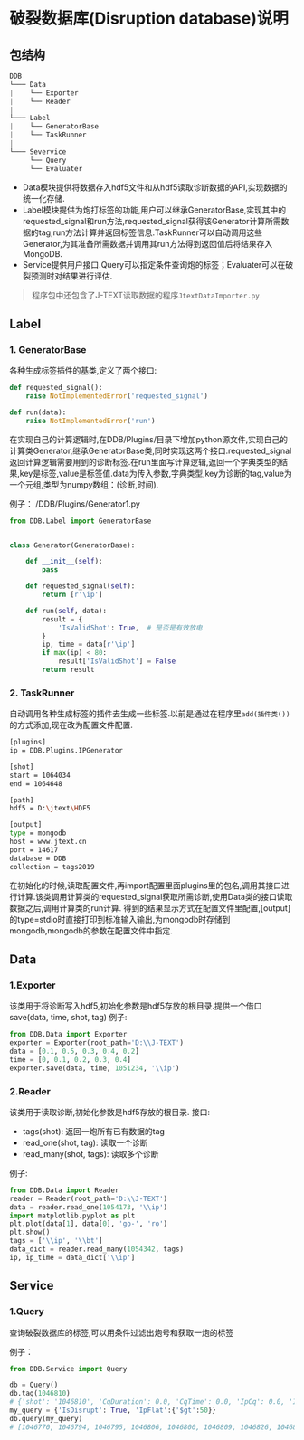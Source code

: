 # 破裂数据库(Disruption database)说明

## 包结构

```c
DDB
└─── Data
|    └── Exporter
|    └── Reader
|
└─── Label
|    └── GeneratorBase
|    └── TaskRunner
|
└─── Severvice
     └── Query
     └── Evaluater

```

* Data模块提供将数据存入hdf5文件和从hdf5读取诊断数据的API,实现数据的统一化存储.
* Label模块提供为炮打标签的功能,用户可以继承GeneratorBase,实现其中的requested_signal和run方法,requested_signal获得该Generator计算所需数据的tag,run方法计算并返回标签信息.TaskRunner可以自动调用这些Generator,为其准备所需数据并调用其run方法得到返回值后将结果存入MongoDB.
* Service提供用户接口.Query可以指定条件查询炮的标签；Evaluater可以在破裂预测时对结果进行评估.

> 程序包中还包含了J-TEXT读取数据的程序`JtextDataImporter.py`

## Label

### 1. GeneratorBase

各种生成标签插件的基类,定义了两个接口:

```python
def requested_signal():
    raise NotImplementedError('requested_signal')

def run(data):
    raise NotImplementedError('run')
```
在实现自己的计算逻辑时,在DDB/Plugins/目录下增加python源文件,实现自己的计算类Generator,继承GeneratorBase类,同时实现这两个接口.requested_signal返回计算逻辑需要用到的诊断标签.在run里面写计算逻辑,返回一个字典类型的结果,key是标签,value是标签值.data为传入参数,字典类型,key为诊断的tag,value为一个元组,类型为numpy数组：(诊断,时间).

例子：
/DDB/Plugins/Generator1.py
```python
from DDB.Label import GeneratorBase


class Generator(GeneratorBase):

    def __init__(self):
        pass

    def requested_signal(self):
        return [r'\ip']

    def run(self, data):
        result = {
            'IsValidShot': True,  # 是否是有效放电
        }
        ip, time = data[r'\ip']
        if max(ip) < 80:
            result['IsValidShot'] = False
        return result
```
### 2. TaskRunner

自动调用各种生成标签的插件去生成一些标签.以前是通过在程序里```add(插件类())```的方式添加,现在改为配置文件配置.

```bash
[plugins]
ip = DDB.Plugins.IPGenerator

[shot]
start = 1064034
end = 1064648

[path]
hdf5 = D:\jtext\HDF5

[output]
type = mongodb
host = www.jtext.cn
port = 14617
database = DDB
collection = tags2019

```

在初始化的时候,读取配置文件,再import配置里面plugins里的包名,调用其接口进行计算.该类调用计算类的requested_signal获取所需诊断,使用Data类的接口读取数据之后,调用计算类的run计算.
得到的结果显示方式在配置文件里配置,[output]的type=stdio时直接打印到标准输入输出,为mongodb时存储到mongodb,mongodb的参数在配置文件中指定.

## Data

### 1.Exporter
该类用于将诊断写入hdf5,初始化参数是hdf5存放的根目录.提供一个借口save(data, time, shot, tag)
例子:
```python
from DDB.Data import Exporter
exporter = Exporter(root_path='D:\\J-TEXT')
data = [0.1, 0.5, 0.3, 0.4, 0.2]
time = [0, 0.1, 0.2, 0.3, 0.4]
exporter.save(data, time, 1051234, '\\ip')
```
### 2.Reader
该类用于读取诊断,初始化参数是hdf5存放的根目录.
接口:
* tags(shot): 返回一炮所有已有数据的tag 
* read_one(shot, tag): 读取一个诊断
* read_many(shot, tags): 读取多个诊断

例子:
```python
from DDB.Data import Reader
reader = Reader(root_path='D:\\J-TEXT')
data = reader.read_one(1054173, '\\ip')
import matplotlib.pyplot as plt
plt.plot(data[1], data[0], 'go-', 'ro')
plt.show()
tags = ['\\ip', '\\bt']
data_dict = reader.read_many(1054342, tags)
ip, ip_time = data_dict['\\ip']
```

## Service
### 1.Query
查询破裂数据库的标签,可以用条件过滤出炮号和获取一炮的标签

例子：
```python
from DDB.Service import Query

db = Query()
db.tag(1046810)
# {'shot': '1046810', 'CqDuration': 0.0, 'CqTime': 0.0, 'IpCq': 0.0, 'IpFlat': 202.8784696689742, 'IsDisrupt': False, 'IsFlatTopDisrupt': False, 'IsRampDownDisrupt': False, 'IsRampUpDisrupt': False, 'IsRunaway': False, 'IsValidShot': True, 'NoData': False, 'RampDownTime': 0.48910004768371573, 'RunawayDuration': 0.0, 'RunawayIp': 0.0, 'TqDuration': 0.0, 'TqTime': 0.0}
my_query = {'IsDisrupt': True, 'IpFlat':{'$gt':50}}
db.query(my_query)
# [1046770, 1046794, 1046795, 1046806, 1046800, 1046809, 1046826, 1046828, 1046832, 1046835, 1046858,..., 1049184, 1050467, 1052286, 1050560, 1052295]
```


